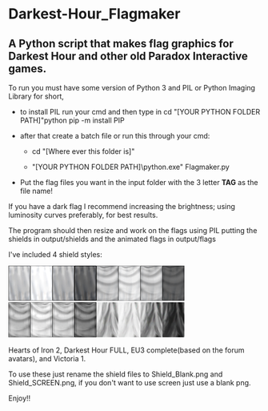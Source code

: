 # Darkest-Hour_Flagmaker
## A Python script that makes flag graphics for Darkest Hour and other old Paradox Interactive games.

To run you must have some version of Python 3 and PIL or Python Imaging Library for short,

- to install PIL run your cmd and then type in cd "[YOUR PYTHON FOLDER PATH]"python pip -m install PIP

- after that create a batch file or run this through your cmd: 

	- cd "[Where ever this folder is]"

	- "[YOUR PYTHON FOLDER PATH]\python.exe" Flagmaker.py

- Put the flag files you want in the input folder with the 3 letter **TAG** as the file name!

If you have a dark flag I recommend increasing the brightness; using luminosity curves preferably, for best results.

The program should then resize and work on the flags using PIL putting the shields in output/shields and the animated flags in output/flags

I've included 4 shield styles:

![](Shield_Blank.png "Hearts of Iron 2")![](Shield_BlankDH.png "Darkest Hour FULL")
![](Shield_BlankEU.png "EU3 complete(based on the forum avatars)")![](Shield_Blankvc.png "Victoria 1")

Hearts of Iron 2, Darkest Hour FULL, EU3 complete(based on the forum avatars), and Victoria 1.

To use these just rename the shield files to Shield_Blank.png and Shield_SCREEN.png, if you don't want to use screen just use a blank png.

Enjoy!!
